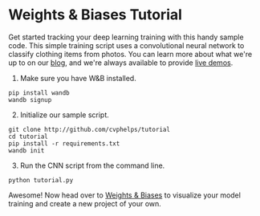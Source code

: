 # Weights & Biases Tutorial
Get started tracking your deep learning training with this handy sample code. This simple training script uses a convolutional neural network to classify clothing items from photos. You can learn more about what we're up to on our [blog](wandb.com/blog), and we're always available to provide [live demos](wandb.com/contact).

1. Make sure you have W&B installed.
```
pip install wandb
wandb signup
```

2. Initialize our sample script.
```
git clone http://github.com/cvphelps/tutorial
cd tutorial
pip install -r requirements.txt
wandb init
```

3. Run the CNN script from the command line.
```
python tutorial.py
```

Awesome! Now head over to [Weights & Biases](https://app.wandb.ai) to visualize your model training and create a new project of your own.
